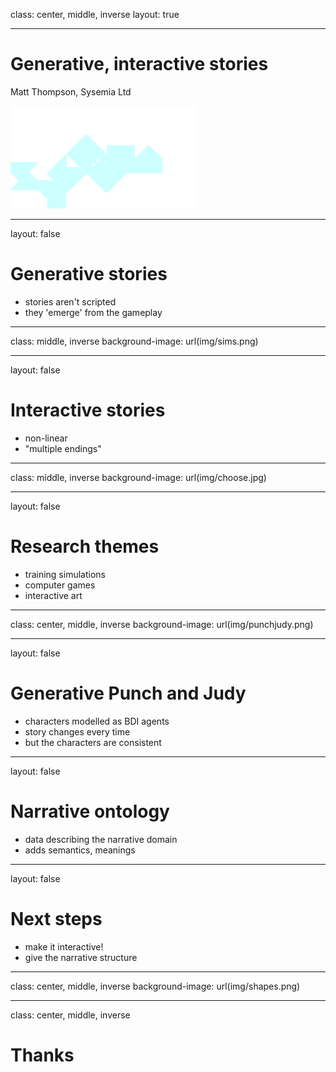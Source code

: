 class: center, middle, inverse
layout: true

---

# Generative, interactive stories
Matt Thompson, Sysemia Ltd

![Default-aligned-image](img/sysemia-logo-blue.png)

---
layout: false
# Generative stories

- stories aren't scripted
- they 'emerge' from the gameplay

---
class:  middle, inverse
background-image: url(img/sims.png)

---
layout: false
# Interactive stories

- non-linear
- "multiple endings"

---
class:  middle, inverse
background-image: url(img/choose.jpg)

---
layout: false
# Research themes

- training simulations
- computer games
- interactive art

---
class: center, middle, inverse
background-image: url(img/punchjudy.png)

---
layout: false
# Generative Punch and Judy

- characters modelled as BDI agents
- story changes every time
- but the characters are consistent

---
layout: false
# Narrative ontology

- data describing the narrative domain
- adds semantics, meanings

---
layout: false
# Next steps

- make it interactive!
- give the narrative structure

---
class: center, middle, inverse
background-image: url(img/shapes.png)


---

class: center, middle, inverse

# Thanks


